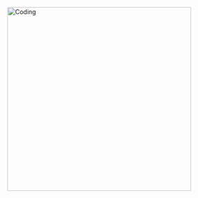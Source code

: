 <img align="left" alt="Coding" width="420" src="https://media4.giphy.com/media/v1.Y2lkPTc5MGI3NjExMWh1bXc5cG1ldXdnbzU2aXc1eDJnNHVoc2V1dGFtNW51ZzB3M2d6eiZlcD12MV9pbnRlcm5hbF9naWZfYnlfaWQmY3Q9Zw/YIl8XBLZejbM5gG8dk/giphy.gif">
